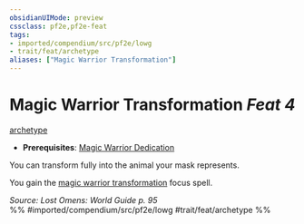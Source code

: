 ```yaml
---
obsidianUIMode: preview
cssclass: pf2e,pf2e-feat
tags:
- imported/compendium/src/pf2e/lowg
- trait/feat/archetype
aliases: ["Magic Warrior Transformation"]
---
```

# Magic Warrior Transformation  *Feat 4*  
[archetype](archetype.md)  

- **Prerequisites**: [Magic Warrior Dedication](magic-warrior-dedication-lowg.md)

You can transform fully into the animal your mask represents.

You gain the [magic warrior transformation](../spells/magic-warrior-transformation-lowg.md) focus spell.

*Source: Lost Omens: World Guide p. 95*  
%% #imported/compendium/src/pf2e/lowg #trait/feat/archetype %%
